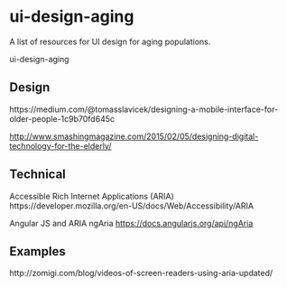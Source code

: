 # ui-design-aging
A list of resources for UI design for aging populations.

 ui-design-aging
 
 
 
 
 
 
 
<h2>Design</h2>
https://medium.com/@tomasslavicek/designing-a-mobile-interface-for-older-people-1c9b70fd645c

http://www.smashingmagazine.com/2015/02/05/designing-digital-technology-for-the-elderly/

<h2>Technical</h2>
Accessible Rich Internet Applications (ARIA) 
https://developer.mozilla.org/en-US/docs/Web/Accessibility/ARIA

Angular JS and ARIA ngAria
https://docs.angularjs.org/api/ngAria

<h2>Examples</h2>
http://zomigi.com/blog/videos-of-screen-readers-using-aria-updated/
